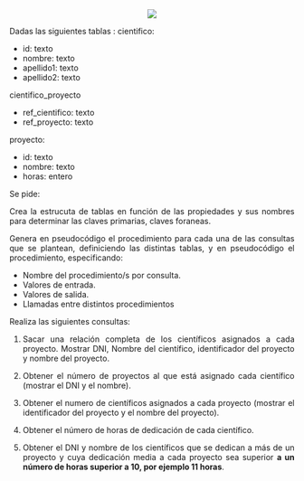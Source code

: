 <div align="justify">

<div align="center">
<img src="https://bookdown.org/paranedagarcia/database/images/database.jpg?w=700"/>
</div>


Dadas las siguientes tablas :
cientifico:
  - id: texto
  - nombre: texto
  - apellido1: texto
  - apellido2: texto

cientifico_proyecto
  - ref_cientifico:  texto 
  - ref_proyecto:  texto

proyecto:
  - id: texto
  - nombre: texto
  - horas: entero

Se pide:

Crea la estrucuta de tablas en función de las propiedades y sus nombres para determinar las claves primarias, claves foraneas.

Genera en pseudocódigo el procedimiento para cada una de las consultas que se plantean, definiciendo las distintas tablas, y en pseudocódigo el procedimiento, especificando:
- Nombre del procedimiento/s por consulta.
- Valores de entrada.
- Valores de salida. 
- Llamadas entre distintos procedimientos

Realiza las siguientes consultas:
1. Sacar una relación completa de los científicos asignados a cada proyecto. Mostrar DNI, Nombre del científico, identificador del proyecto y nombre del proyecto.

2. Obtener el número de proyectos al que está asignado cada científico (mostrar el DNI y el nombre).
3. Obtener el numero de científicos asignados a cada proyecto (mostrar el identificador del proyecto y el nombre del proyecto).
4. Obtener el número de horas de dedicación de cada científico.
5. Obtener el DNI y nombre de los científicos que se dedican a más de un proyecto y cuya dedicación media a cada proyecto sea superior __a un número de horas superior a 10, por ejemplo 11 horas__.


</div>